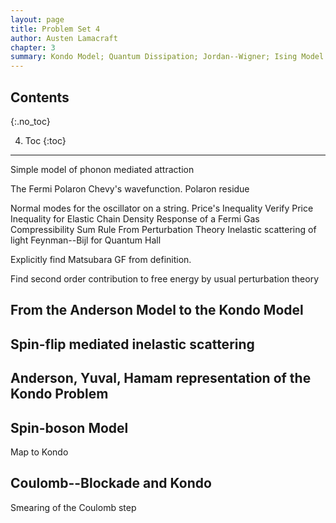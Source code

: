 ```yaml
---
layout: page
title: Problem Set 4
author: Austen Lamacraft
chapter: 3
summary: Kondo Model; Quantum Dissipation; Jordan--Wigner; Ising Model.
---
```


## Contents
{:.no_toc}

4. Toc
{:toc}

---

Simple model of phonon mediated attraction

The Fermi Polaron
Chevy's wavefunction. Polaron residue

Normal modes for the oscillator on a string.
Price's Inequality
Verify Price Inequality for Elastic Chain
Density Response of a Fermi Gas
Compressibility Sum Rule From Perturbation Theory
Inelastic scattering of light
Feynman--Bijl for Quantum Hall

Explicitly find Matsubara GF from definition.

Find second order contribution to free energy by usual perturbation theory

## From the Anderson Model to the Kondo Model

## Spin-flip mediated inelastic scattering

## Anderson, Yuval, Hamam representation of the Kondo Problem

## Spin-boson Model

Map to Kondo

## Coulomb--Blockade and Kondo

Smearing of the Coulomb step
